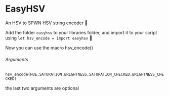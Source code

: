 # EasyHSV
 An HSV to SPWN HSV string encoder 🌈
 
 Add the folder `easyhsv` to your libraries folder, and import it to your script using `let hsv_encode = import easyhsv` 🚀
 
 Now you can use the macro hsv_encode()
 
 ###### Arguments
 
 `hsv_encode(HUE,SATURATION,BRIGHTNESS,SATURATION_CHECKED,BRIGHTNESS_CHECKED)`
 
 the last two arguments are optional
